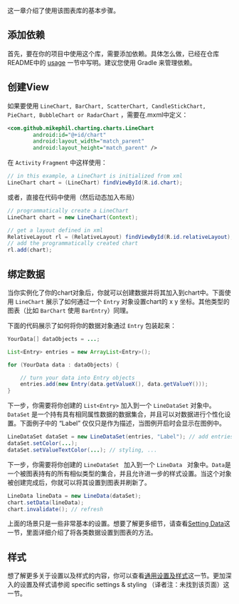 这一章介绍了使用该图表库的基本步骤。

## 添加依赖

首先，要在你的项目中使用这个库，需要添加依赖。具体怎么做，已经在仓库README中的 [usage](https://github.com/PhilJay/MPAndroidChart#usage) 一节中写明。建议您使用 Gradle 来管理依赖。

## 创建View

如果要使用 ```LineChart, BarChart, ScatterChart, CandleStickChart, PieChart, BubbleChart or RadarChart``` ，需要在.mxml中定义：

```xml
<com.github.mikephil.charting.charts.LineChart
        android:id="@+id/chart"
        android:layout_width="match_parent"
        android:layout_height="match_parent" />
```

在 ```Activity``` ```Fragment``` 中这样使用：

```java
// in this example, a LineChart is initialized from xml
LineChart chart = (LineChart) findViewById(R.id.chart);
```

或者，直接在代码中使用（然后动态加入布局）

```java
// programmatically create a LineChart
LineChart chart = new LineChart(Context);

// get a layout defined in xml
RelativeLayout rl = (RelativeLayout) findViewById(R.id.relativeLayout);
// add the programmatically created chart
rl.add(chart); 
```

## 绑定数据

当你实例化了你的chart对象后，你就可以创建数据并将其加入到chart中。下面使用 ```LineChart``` 展示了如何通过一个 ```Entry``` 对象设置chart的 x y 坐标。其他类型的图表（比如 ```BarChart``` 使用 ```BarEntry```）同理。

下面的代码展示了如何将你的数据对象通过 ```Entry``` 包装起来：

```java
YourData[] dataObjects = ...;

List<Entry> entries = new ArrayList<Entry>();

for (YourData data : dataObjects) {

    // turn your data into Entry objects
    entries.add(new Entry(data.getValueX(), data.getValueY())); 
}
``` 

下一步，你需要将你创建的 ```List<Entry>``` 加入到一个 ```LineDataSet``` 对象中。```DataSet``` 是一个持有具有相同属性数据的数据集合，并且可以对数据进行个性化设置。下面例子中的 “Label” 仅仅只是作为描述，当图例开启时会显示在图例中。

```java
LineDataSet dataSet = new LineDataSet(entries, "Label"); // add entries to dataset
dataSet.setColor(...);
dataSet.setValueTextColor(...); // styling, ...
```

下一步，你需要将你创建的 ```LineDataSet ``` 加入到一个 ```LineData ``` 对象中。```Data```是一个被图表持有的所有相似类型的集合，并且允许进一步的样式设置。当这个对象被创建完成后，你就可以将其设置到图表并刷新了。

```java
LineData lineData = new LineData(dataSet);
chart.setData(lineData);
chart.invalidate(); // refresh
```

上面的场景只是一些非常基本的设置。想要了解更多细节，请查看[Setting Data](https://github.com/PhilJay/MPAndroidChart/wiki/Setting-Data)这一节，里面详细介绍了将各类数据设置到图表的方法。

## 样式


想了解更多关于设置以及样式的内容，你可以查看[通用设置及样式](https://github.com/PhilJay/MPAndroidChart/wiki/General-Chart-Settings-&-Styling)这一节。更加深入的设置及样式请参阅 specific settings & styling （译者注：未找到该页面）这一节。

